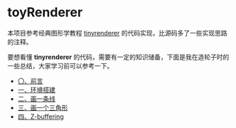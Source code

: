 <!--
 * @Author: chenhao25
 * @Date: 2021-02-09 09:21:48
 * @LastEditors: chenhao25
 * @LastEditTime: 2021-02-09 09:25:03
 * @FilePath: /tinyrenderer/readme.md
-->
# toyRenderer

本项目参考经典图形学教程 [tinyrenderer](https://github.com/ssloy/tinyrenderer) 的代码实现，比源码多了一些实现思路的注释。

要想看懂 **tinyrenderer** 的代码，需要有一定的知识储备，下面是我在造轮子时的一些总结，大家学习前可以参考一下。

- [〇、前言](https://supercodepower.com/docs/toy-renderer/index)
- [一、环境搭建](https://supercodepower.com/docs/toy-renderer/day1-env-setup)
- [二、画一条线](https://supercodepower.com/docs/toy-renderer/day2-draw-line)
- [三、画一个三角形](https://supercodepower.com/docs/toy-renderer/day3-draw-triangle)
- [四、Z-buffering](https://supercodepower.com/docs/toy-renderer/day4-Z-buffering)
